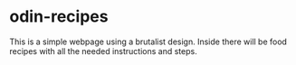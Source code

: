 # odin-recipes
This is a simple webpage using a brutalist design. Inside there will be food recipes with all the needed instructions and steps.